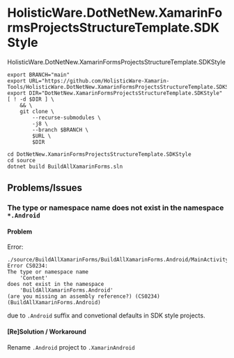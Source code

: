 # HolisticWare.DotNetNew.XamarinFormsProjectsStructureTemplate.SDKStyle


HolisticWare.DotNetNew.XamarinFormsProjectsStructureTemplate.SDKStyle




```
export BRANCH="main"
export URL="https://github.com/HolisticWare-Xamarin-Tools/HolisticWare.DotNetNew.XamarinFormsProjectsStructureTemplate.SDKStyle.git"
export DIR="DotNetNew.XamarinFormsProjectsStructureTemplate.SDKStyle"
[ ! -d $DIR ] \
    && \
    git clone \
        --recurse-submodules \
        -j8 \
        --branch $BRANCH \
        $URL \
        $DIR

cd DotNetNew.XamarinFormsProjectsStructureTemplate.SDKStyle
cd source 
dotnet build BuildAllXamarinForms.sln
```

## Problems/Issues

### The type or namespace name does not exist in the namespace `*.Android`

#### Problem

Error:

```
./source/BuildAllXamarinForms/BuildAllXamarinForms.Android/MainActivity.cs(120,120): 
Error CS0234: 
The type or namespace name 
    'Content' 
does not exist in the namespace 
    'BuildAllXamarinForms.Android' 
(are you missing an assembly reference?) (CS0234) (BuildAllXamarinForms.Android)
```

due to `.Android` suffix and convetional defaults in SDK style projects.

#### [Re]Solution / Workaround

Rename `.Android` project to `.XamarinAndroid`